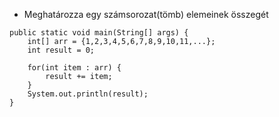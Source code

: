 - Meghatározza egy számsorozat(tömb) elemeinek összegét

```
public static void main(String[] args) {
	int[] arr = {1,2,3,4,5,6,7,8,9,10,11,...};
	int result = 0;

	for(int item : arr) {
		result += item;
	}
	System.out.println(result);
}
```
